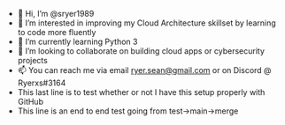 - 👋 Hi, I’m @sryer1989
- 👀 I’m interested in improving my Cloud Architecture skillset by learning to code more fluently 
- 🌱 I’m currently learning Python 3
- 💞️ I’m looking to collaborate on building cloud apps or cybersecurity projects 
- 📫 You can reach me via email ryer.sean@gmail.com or on Discord @ Ryerxs#3164
- This last line is to test whether or not I have this setup properly with GitHub
- This line is an end to end test going from test->main->merge
